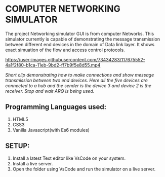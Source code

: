 # **COMPUTER NETWORKING SIMULATOR**  
The project Networking simulator GUI is from computer Networks. This simulator currently is capable of demonstrating the message transmission between different end devices in the domain of Data link layer. It shows exact simuation of the flow and access control protocols.


https://user-images.githubusercontent.com/73434283/117675552-4a1f2f80-b1ca-11eb-9bd2-ff7b9f5e8d55.mp4
<p>
  <em> Short clip demonstrating how to make connections and show message transmission between two end devices. Here all the five devices are connected to a hub and the sender is the device 3 and device 2 is the receiver. Stop and wait ARQ is being used. </em>
</p>  

## Programming Languages used:  
1. HTML5
2. CSS3
3. Vanilla Javascript(with Es6 modules)
  
## SETUP:  

1. Install a latest Text editor like VsCode on your system.
2. Install a live server.
3. Open the folder using VsCode and run the simulator on a live server.
